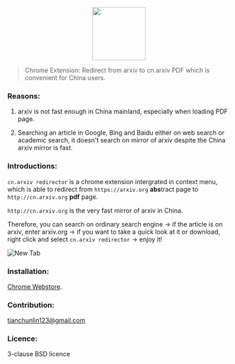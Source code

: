 <p align="center">
<img width="120" src="http://imgur.com/Z2U8qrS.png" text-align="center">
</p>

> Chrome Extension: Redirect from arxiv to cn.arxiv PDF which is convenient for China users.

### Reasons:
1. arxiv is not fast enough in China mainland, especially when loading PDF page.

2. Searching an article in Google, Bing and Baidu either on web search or academic search, it doesn't search on mirror of arxiv despite the China arxiv mirror is fast.


### Introductions:

`cn.arxiv redirector` is a chrome extension intergrated in context menu, which is able to redirect from `https://arxiv.org` **abs**tract page to `http://cn.arxiv.org` **pdf** page.

`http://cn.arxiv.org` is the very fast mirror of arxiv in China.

Therefore, you can search on ordinary search engine -> if the article is on arxiv, enter arxiv.org -> if you want to take a quick look at it or download, right click and select `cn.arxiv redirector` -> enjoy it!

![New Tab](http://i.imgur.com/mgJTtWn.png)

### Installation:
[Chrome Webstore](https://goo.gl/qhytkd).

### Contribution:
tianchunlin123@gmail.com

### Licence:
3-clause BSD licence